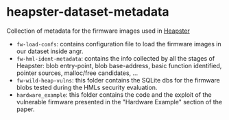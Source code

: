 # heapster-dataset-metadata
Collection of metadata for the firmware images used in [Heapster](https://github.com/ucsb-seclab/heapster)

* `fw-load-confs`: contains configuration file to load the firmware images in our dataset inside angr.
* `fw-hml-ident-metadata`: contains the info collected by all the stages of Heapster: blob entry-point, blob base-address, basic function identified, pointer sources, malloc/free candidates, ...
* `fw-wild-heap-vulns`: this folder contains the SQLite dbs for the firmware blobs tested during the HMLs security evaluation.
* `hardware_example`: this folder contains the code and the exploit of the vulnerable firmware presented in the "Hardware Example" section of the paper.

